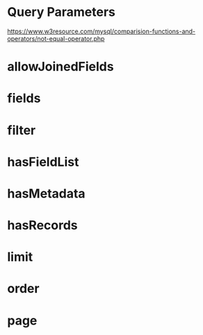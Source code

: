 # Query Parameters

https://www.w3resource.com/mysql/comparision-functions-and-operators/not-equal-operator.php

# allowJoinedFields

# fields

# filter

# hasFieldList

# hasMetadata

# hasRecords

# limit

# order

# page


